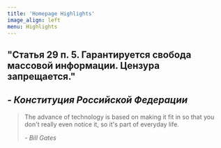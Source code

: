 ```yaml
---
title: 'Homepage Highlights'
image_align: left
menu: Highlights
---
```


##  "Статья 29 п. 5. Гарантируется свобода массовой информации. Цензура запрещается."
##   
##  <cite>- Конституция Российской Федерации</cite>


> The advance of technology is based on making it fit in so that you don't really even notice it,
> so it's part of everyday life.
>
> <cite>- Bill Gates</cite>